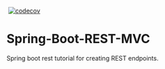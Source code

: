[![<NeaguMihai>](https://circleci.com/gh/NeaguMihai/Spring-Boot-REST-MVC.svg?style=svg)](https://app.circleci.com/pipelines/github/NeaguMihai/Spring-Boot-REST-MVC)
[![codecov](https://codecov.io/gh/NeaguMihai/Spring-Boot-REST-MVC/branch/master/graph/badge.svg?token=0HCMTFMQ5D)](https://codecov.io/gh/NeaguMihai/Spring-Boot-REST-MVC)
# Spring-Boot-REST-MVC
Spring boot rest tutorial for creating REST endpoints.
